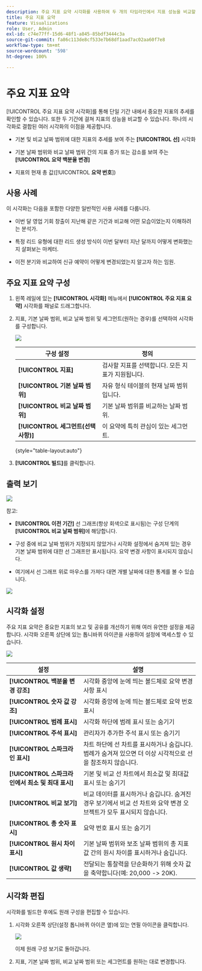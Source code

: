 ```yaml
---
description: 주요 지표 요약 시각화를 사용하여 두 개의 타임라인에서 지표 성능을 비교할 수 있습니다.
title: 주요 지표 요약
feature: Visualizations
role: User, Admin
exl-id: c74e77ff-15d6-48f1-a845-85bdf3444c3a
source-git-commit: fa86c113de8cf533e7b68df1aad7ac02aa60f7e8
workflow-type: tm+mt
source-wordcount: '598'
ht-degree: 100%

---
```


# 주요 지표 요약

[!UICONTROL 주요 지표 요약 시각화]를 통해 단일 기간 내에서 중요한 지표의 추세를 확인할 수 있습니다. 또한 두 기간에 걸쳐 지표의 성능을 비교할 수 있습니다. 하나의 시각화로 결합된 여러 시각화의 이점을 제공합니다.

* 기본 및 비교 날짜 범위에 대한 지표의 추세를 보여 주는 **[!UICONTROL 선]** 시각화

* 기본 날짜 범위와 비교 날짜 범위 간의 지표 증가 또는 감소를 보여 주는 **[!UICONTROL 요약 백분율 변경]**

* 지표의 현재 총 값([!UICONTROL **요약 번호**])

## 사용 사례

이 시각화는 다음을 포함한 다양한 일반적인 사용 사례를 다룹니다.

* 이번 달 영업 기회 창출이 지난해 같은 기간과 비교해 어떤 모습이었는지 이해하려는 분석가.

* 특정 리드 유형에 대한 리드 생성 방식이 이번 달부터 지난 달까지 어떻게 변화했는지 살펴보는 마케터.

* 이전 분기와 비교하여 신규 예약이 어떻게 변경되었는지 알고자 하는 임원.

## 주요 지표 요약 구성

1. 왼쪽 레일에 있는 **[!UICONTROL 시각화]** 메뉴에서 **[!UICONTROL 주요 지표 요약]** 시각화를 패널로 드래그합니다.

1. 지표, 기본 날짜 범위, 비교 날짜 범위 및 세그먼트(원하는 경우)를 선택하여 시각화를 구성합니다.

   ![](assets/key-metric-config.png)

   | 구성 설정 | 정의 |
   | --- | --- |
   | **[!UICONTROL 지표]** | 검사할 지표를 선택합니다. 모든 지표가 지원됩니다. |
   | **[!UICONTROL 기본 날짜 범위]** | 자유 형식 테이블의 현재 날짜 범위입니다. |
   | **[!UICONTROL 비교 날짜 범위]** | 기본 날짜 범위를 비교하는 날짜 범위. |
   | **[!UICONTROL 세그먼트(선택 사항)]** | 이 요약에 특히 관심이 있는 세그먼트. |

   {style=&quot;table-layout:auto&quot;}

1. **[!UICONTROL 빌드]**&#x200B;를 클릭합니다.

## 출력 보기

![](assets/key-metric-output.png)

참고:

* **[!UICONTROL 이전 기간]** 선 그래프(항상 회색으로 표시됨)는 구성 단계의 **[!UICONTROL 비교 날짜 범위]**&#x200B;에 해당합니다.

* 구성 중에 비교 날짜 범위가 지정되지 않았거나 시각화 설정에서 숨겨져 있는 경우 기본 날짜 범위에 대한 선 그래프만 표시됩니다. 요약 변경 사항이 표시되지 않습니다.

* 여기에서 선 그래프 위로 마우스를 가져다 대면 개별 날짜에 대한 통계를 볼 수 있습니다.

![](assets/key-metric-output2.png)

## 시각화 설정

주요 지표 요약은 중요한 지표의 보고 및 공유를 개선하기 위해 여러 유연한 설정을 제공합니다. 시각화 오른쪽 상단에 있는 톱니바퀴 아이콘을 사용하여 설정에 액세스할 수 있습니다.

![](assets/key-metric-settings.png)

| 설정 | 설명 |
| --- | --- |
| **[!UICONTROL 백분율 변경 강조]** | 시각화 중앙에 눈에 띄는 볼드체로 요약 변경 사항 표시 |
| **[!UICONTROL 숫자 값 강조]** | 시각화 중앙에 눈에 띄는 볼드체로 요약 번호 표시 |
| **[!UICONTROL 범례 표시]** | 시각화 하단에 범례 표시 또는 숨기기 |
| **[!UICONTROL 주석 표시]** | 관리자가 추가한 주석 표시 또는 숨기기 |
| **[!UICONTROL 스파크라인 표시]** | 차트 하단에 선 차트를 표시하거나 숨깁니다. 범례가 숨겨져 있으면 더 이상 시각적으로 선을 참조하지 않습니다. |
| **[!UICONTROL 스파크라인에서 최소 및 최대 표시]** | 기본 및 비교 선 차트에서 최소값 및 최대값 표시 또는 숨기기 |
| **[!UICONTROL 비교 보기]** | 비교 데이터를 표시하거나 숨깁니다. 숨겨진 경우 보기에서 비교 선 차트와 요약 변경 오브젝트가 모두 표시되지 않습니다. |
| **[!UICONTROL 총 숫자 표시]** | 요약 번호 표시 또는 숨기기 |
| **[!UICONTROL 원시 차이 표시]** | 기본 날짜 범위와 보조 날짜 범위의 총 지표 값 간의 원시 차이를 표시하거나 숨깁니다. |
| **[!UICONTROL 값 생략]** | 전달되는 통찰력을 단순화하기 위해 숫자 값을 축약합니다(예: 20,000 -> 20K). |

## 시각화 편집

시각화를 빌드한 후에도 원래 구성을 편집할 수 있습니다.

1. 시각화 오른쪽 상단(설정 톱니바퀴 아이콘 옆)에 있는 연필 아이콘을 클릭합니다.

   ![](assets/edit-icon.png)

   이제 원래 구성 보기로 돌아갑니다.

1. 지표, 기본 날짜 범위, 비교 날짜 범위 또는 세그먼트를 원하는 대로 변경합니다.
